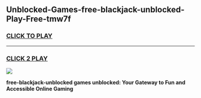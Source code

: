 
## Unblocked-Games-free-blackjack-unblocked-Play-Free-tmw7f
<h3>
<a href="https://premium76.site?title=free-blackjack-unblocked&ref=10A">CLICK TO PLAY</a></h3>
<hr>

<h3>
<a href="https://premium76.site?title=free-blackjack-unblocked&ref=10A">CLICK 2 PLAY</a>
  
</h3>

<a href="https://premium76.site?title=free-blackjack-unblocked&ref=10A"><img src="https://clearcache.store/games.png"></a>


**free-blackjack-unblocked games unblocked: Your Gateway to Fun and Accessible Online Gaming**
